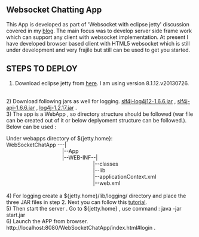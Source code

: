 Websocket Chatting App
-----------------------

This App is developed as part of 'Websocket with eclipse jetty' discussion covered in my <a href="http://prasenjitdas235.blogspot.in/">blog</a>. The main focus was to develop server side frame work which can support any client with websocket implementation. At present I have developed browser based client with HTML5 websocket which is still under development and very frajile but still can be used to get you started.

STEPS TO DEPLOY
----------------

1) Download eclipse jetty from <a href="http://www.eclipse.org/jetty/">here</a>. I am using version 8.1.12.v20130726.
<br/>
2) Download following jars as well for logging. <a href="http://repo1.maven.org/maven2/org/slf4j/slf4j-log4j12/1.6.6/slf4j-log4j12-1.6.6.jar">slf4j-log4j12-1.6.6.jar</a> ,
<a href="http://repo1.maven.org/maven2/org/slf4j/slf4j-api/1.6.6/slf4j-api-1.6.6.jar">slf4j-api-1.6.6.jar</a> , <a href="http://repo1.maven.org/maven2/log4j/log4j/1.2.17/log4j-1.2.17.jar">log4j-1.2.17.jar</a> .
<br/>
3) The app is a WebApp , so directory structure should be followed (war file can be created out of it or below deplyoment structure can be followed.). Below can be used :
<br/>

 Under webapps directory of ${jetty.home}:
<br/>
  WebSocketChatApp ---|
  <br/>
  &nbsp;&nbsp;&nbsp;&nbsp;&nbsp;&nbsp;&nbsp;&nbsp;&nbsp;&nbsp;&nbsp;&nbsp;&nbsp;&nbsp;&nbsp;&nbsp;&nbsp;&nbsp;&nbsp;&nbsp;&nbsp;&nbsp;&nbsp;&nbsp;&nbsp;&nbsp;&nbsp;&nbsp;&nbsp;&nbsp;&nbsp;&nbsp;&nbsp;&nbsp;&nbsp;&nbsp;&nbsp;&nbsp;|--App
  <br/>&nbsp;&nbsp;&nbsp;&nbsp;&nbsp;&nbsp;&nbsp;&nbsp;&nbsp;&nbsp;&nbsp;&nbsp;&nbsp;&nbsp;&nbsp;&nbsp;&nbsp;&nbsp;&nbsp;&nbsp;&nbsp;&nbsp;&nbsp;&nbsp;&nbsp;&nbsp;&nbsp;&nbsp;&nbsp;&nbsp;&nbsp;&nbsp;&nbsp;&nbsp;&nbsp;&nbsp;&nbsp;&nbsp;|--WEB-INF--|
   <br/>&nbsp;&nbsp;&nbsp;&nbsp;&nbsp;&nbsp;&nbsp;&nbsp;&nbsp;&nbsp;&nbsp;&nbsp;&nbsp;&nbsp;&nbsp;&nbsp;&nbsp;&nbsp;&nbsp;&nbsp;&nbsp;&nbsp;&nbsp;&nbsp;&nbsp;&nbsp;&nbsp;&nbsp;&nbsp;&nbsp;&nbsp;&nbsp;&nbsp;&nbsp;&nbsp;&nbsp;&nbsp;&nbsp;&nbsp;&nbsp;&nbsp;&nbsp;&nbsp;&nbsp;&nbsp;&nbsp;&nbsp;&nbsp;&nbsp;&nbsp;&nbsp;&nbsp;&nbsp;&nbsp;&nbsp;&nbsp;&nbsp;&nbsp;&nbsp;|--classes
   <br/>&nbsp;&nbsp;&nbsp;&nbsp;&nbsp;&nbsp;&nbsp;&nbsp;&nbsp;&nbsp;&nbsp;&nbsp;&nbsp;&nbsp;&nbsp;&nbsp;&nbsp;&nbsp;&nbsp;&nbsp;&nbsp;&nbsp;&nbsp;&nbsp;&nbsp;&nbsp;&nbsp;&nbsp;&nbsp;&nbsp;&nbsp;&nbsp;&nbsp;&nbsp;&nbsp;&nbsp;&nbsp;&nbsp;&nbsp;&nbsp;&nbsp;&nbsp;&nbsp;&nbsp;&nbsp;&nbsp;&nbsp;&nbsp;&nbsp;&nbsp;&nbsp;&nbsp;&nbsp;&nbsp;&nbsp;&nbsp;&nbsp;&nbsp;&nbsp;|--lib
   <br/>&nbsp;&nbsp;&nbsp;&nbsp;&nbsp;&nbsp;&nbsp;&nbsp;&nbsp;&nbsp;&nbsp;&nbsp;&nbsp;&nbsp;&nbsp;&nbsp;&nbsp;&nbsp;&nbsp;&nbsp;&nbsp;&nbsp;&nbsp;&nbsp;&nbsp;&nbsp;&nbsp;&nbsp;&nbsp;&nbsp;&nbsp;&nbsp;&nbsp;&nbsp;&nbsp;&nbsp;&nbsp;&nbsp;&nbsp;&nbsp;&nbsp;&nbsp;&nbsp;&nbsp;&nbsp;&nbsp;&nbsp;&nbsp;&nbsp;&nbsp;&nbsp;&nbsp;&nbsp;&nbsp;&nbsp;&nbsp;&nbsp;&nbsp;&nbsp;|--applicationContext.xml
   <br/>&nbsp;&nbsp;&nbsp;&nbsp;&nbsp;&nbsp;&nbsp;&nbsp;&nbsp;&nbsp;&nbsp;&nbsp;&nbsp;&nbsp;&nbsp;&nbsp;&nbsp;&nbsp;&nbsp;&nbsp;&nbsp;&nbsp;&nbsp;&nbsp;&nbsp;&nbsp;&nbsp;&nbsp;&nbsp;&nbsp;&nbsp;&nbsp;&nbsp;&nbsp;&nbsp;&nbsp;&nbsp;&nbsp;&nbsp;&nbsp;&nbsp;&nbsp;&nbsp;&nbsp;&nbsp;&nbsp;&nbsp;&nbsp;&nbsp;&nbsp;&nbsp;&nbsp;&nbsp;&nbsp;&nbsp;&nbsp;&nbsp;&nbsp;&nbsp;|--web.xml
 <br/>                                 
4) For logging create a ${jetty.home}/lib/logging/ directory and place the three JAR files in step 2. Next you can follow this <a href="http://www.eclipse.org/jetty/documentation/current/example-logging-log4j.html">tutorial</a>. 
<br/>
5) Then start the server . Go to ${jetty.home} , use command : java -jar start.jar 
<br/>
6) Launch the APP from browser. http://localhost:8080/WebSocketChatApp/index.html#login . 


  
  
  
                      
